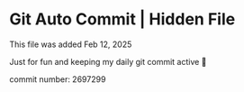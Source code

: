 # Git Auto Commit | Hidden File

This file was added Feb 12, 2025

Just for fun and keeping my daily git commit active 🤪

commit number: 2697299
